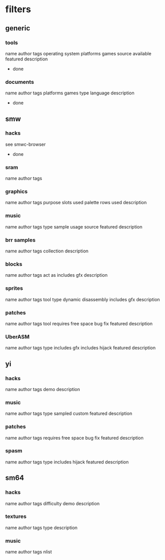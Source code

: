 # filters

## generic

### tools

name
author
tags
operating system
platforms
games
source available
featured
description

+ done

### documents

name
author
tags
platforms
games
type
language
description

+ done

## smw

### hacks

see smwc-browser
+ done

### sram

name
author
tags

### graphics

name
author
tags
purpose
slots used
palette rows used
description

### music

name
author
tags
type
sample usage
source
featured
description

### brr samples

name
author
tags
collection
description

### blocks

name
author
tags
act as
includes gfx
description

### sprites

name
author
tags
tool
type
dynamic
disassembly
includes gfx
description

### patches

name
author
tags
tool
requires free space
bug fix
featured
description

### UberASM

name
author
tags
type
includes gfx
includes hijack
featured
description

## yi

### hacks

name
author
tags
demo
description

### music

name
author
tags
type
sampled
custom
featured
description

### patches

name
author
tags
requires free space
bug fix
featured
description

### spasm

name
author
tags
type
includes hijack
featured
description

## sm64

### hacks

name
author
tags
difficulty
demo
description

### textures

name
author
tags
type
description

### music

name
author
tags
nlist
